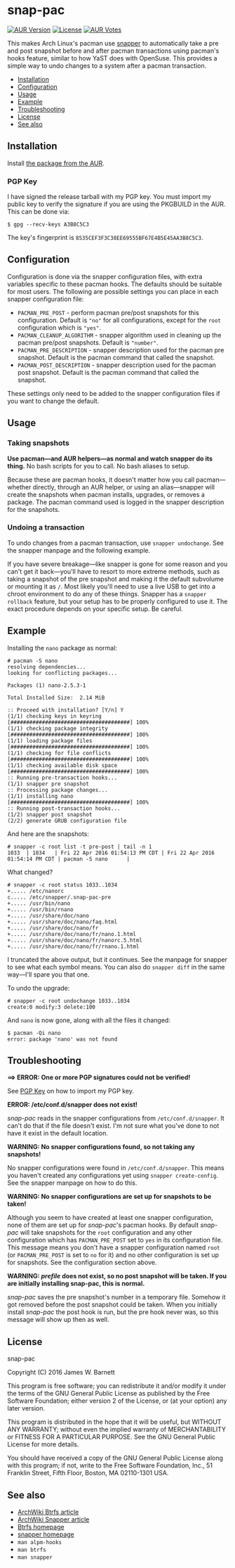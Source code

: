 # snap-pac

[![AUR Version](https://img.shields.io/aur/version/snap-pac.svg)](https://aur.archlinux.org/packages/snap-pac/)
[![License](https://img.shields.io/aur/license/snap-pac.svg)](https://github.com/wesbarnett/snap-pac/blob/master/LICENSE)
[![AUR Votes](https://img.shields.io/aur/votes/snap-pac.svg)](https://aur.archlinux.org/packages/snap-pac/)

This makes Arch Linux's pacman use
[snapper](https://wiki.archlinux.org/index.php/Snapper) to automatically take a
pre and post snapshot before and after pacman transactions using pacman's hooks
feature, similar to how YaST does with OpenSuse. This provides a simple way to
undo changes to a system after a pacman transaction.

* [Installation](#installation)
* [Configuration](#configuration)
* [Usage](#usage)
* [Example](#example)
* [Troubleshooting](#troubleshooting)
* [License](#license)
* [See also](#see-also)

## Installation

Install [the package from the
AUR](https://aur.archlinux.org/packages/snap-pac/).

### PGP Key

I have signed the release tarball with my PGP key. You must import my public key
to verify the signature if you are using the PKGBUILD in the AUR. This can be
done via:

    $ gpg --recv-keys A3B8C5C3

The key's fingerprint is `8535CEF3F3C38EE69555BF67E4B5E45AA3B8C5C3`.

## Configuration

Configuration is done via the snapper configuration files, with extra variables
specific to these pacman hooks. The defaults should be suitable for most users.
The following are possible settings you can place in each snapper configuration
file:

* `PACMAN_PRE_POST` - perform pacman pre/post snapshots for this configuration.
  Default is `"no"` for all configurations, except for the `root` configuration
which is `"yes"`.
* `PACMAN_CLEANUP_ALGORITHM` - snapper algorithm used in cleaning up the pacman pre/post
  snapshots. Default is `"number"`.
* `PACMAN_PRE_DESCRIPTION` - snapper description used for the pacman pre snapshot.
  Default is the pacman command that called the snapshot.
* `PACMAN_POST_DESCRIPTION` - snapper description used for the pacman post snapshot.
  Default is the pacman command that called the snapshot.

These settings only need to be added to the snapper configuration files if you
want to change the default.

## Usage

### Taking snapshots

**Use pacman—and AUR helpers—as normal and watch snapper do its thing.** No
bash scripts for you to call. No bash aliases to setup.

Because these are pacman hooks, it doesn't matter how you call pacman—whether
directly, through an AUR helper, or using an alias—snapper will create the
snapshots when pacman installs, upgrades, or removes a package. The
pacman command used is logged in the snapper description for the
snapshots.

### Undoing a transaction

To undo changes from a pacman transaction, use `snapper undochange`. See the
snapper manpage and the following example.

If you have severe breakage—like snapper is gone for some reason and you can't
get it back—you'll have to resort to more extreme methods, such as taking a
snapshot of the pre snapshot and making it the default subvolume or mounting it
as `/`. Most likely you'll need to use a live USB to get into a chroot
environment to do any of these things. Snapper has a `snapper rollback` feature,
but your setup has to be properly configured to use it. The exact procedure
depends on your specific setup. Be careful.

## Example

Installing the `nano` package as normal:

	# pacman -S nano
	resolving dependencies...
	looking for conflicting packages...

	Packages (1) nano-2.5.3-1

	Total Installed Size:  2.14 MiB

	:: Proceed with installation? [Y/n] Y
	(1/1) checking keys in keyring                               [######################################] 100%
	(1/1) checking package integrity                             [######################################] 100%
	(1/1) loading package files                                  [######################################] 100%
	(1/1) checking for file conflicts                            [######################################] 100%
	(1/1) checking available disk space                          [######################################] 100%
	:: Running pre-transaction hooks...
	(1/1) snapper pre snapshot
	:: Processing package changes...
	(1/1) installing nano                                        [######################################] 100%
    :: Running post-transaction hooks...
    (1/2) snapper post snapshot
    (2/2) generate GRUB configuration file

And here are the snapshots:

    # snapper -c root list -t pre-post | tail -n 1
    1033  | 1034   | Fri 22 Apr 2016 01:54:13 PM CDT | Fri 22 Apr 2016 01:54:14 PM CDT | pacman -S nano      | 

What changed?

	# snapper -c root status 1033..1034
    +..... /etc/nanorc
    c..... /etc/snapper/.snap-pac-pre
    +..... /usr/bin/nano
    +..... /usr/bin/rnano
    +..... /usr/share/doc/nano
    +..... /usr/share/doc/nano/faq.html
    +..... /usr/share/doc/nano/fr
    +..... /usr/share/doc/nano/fr/nano.1.html
    +..... /usr/share/doc/nano/fr/nanorc.5.html
    +..... /usr/share/doc/nano/fr/rnano.1.html


I truncated the above output, but it continues. See the manpage for snapper to
see what each symbol means. You can also do `snapper diff` in the same
way—I'll spare you that one.

To undo the upgrade:

	# snapper -c root undochange 1033..1034
	create:0 modify:3 delete:100

And `nano` is now gone, along with all the files it changed:

	$ pacman -Qi nano
	error: package 'nano' was not found

## Troubleshooting

**==> ERROR: One or more PGP signatures could not be verified!**

See [PGP Key](#pgp-key) on how to import my PGP key.

**ERROR: /etc/conf.d/snapper does not exist!**

*snap-pac* reads in the snapper configurations from `/etc/conf.d/snapper`. It
can't do that if the file doesn't exist. I'm not sure what you've done to not
have it exist in the default location.

**WARNING: No snapper configurations found, so not taking any snapshots!**

No snapper configurations were found in `/etc/conf.d/snapper`. This means you
haven't created any configurations yet using `snapper create-config`. See the
snapper manpage on how to do this.

**WARNING: No snapper configurations are set up for snapshots to be taken!**

Although you seem to have created at least one snapper configuration, none of
them are set up for *snap-pac*'s pacman hooks. By default *snap-pac* will take
snapshots for the `root` configuration and any other configuration which has
`PACMAN_PRE_POST` set to `yes` in its configuration file. This message means you
don't have a snapper configuration named `root` (or `PACMAN_PRE_POST` is set to
`no` for it) and no other configuration is set up for snapshots. See the
configuration section above.

**WARNING: *prefile* does not exist, so no post snapshot will be taken. If you are initially installing snap-pac, this is normal.**

*snap-pac* saves the pre snapshot's number in a temporary file. Somehow it got
removed before the post snapshot could be taken. When you initially install
*snap-pac* the post hook is run, but the pre hook never was, so this message
will show up then as well.

## License

snap-pac

Copyright (C) 2016 James W. Barnett

This program is free software; you can redistribute it and/or modify
it under the terms of the GNU General Public License as published by
the Free Software Foundation; either version 2 of the License, or
(at your option) any later version.

This program is distributed in the hope that it will be useful,
but WITHOUT ANY WARRANTY; without even the implied warranty of
MERCHANTABILITY or FITNESS FOR A PARTICULAR PURPOSE.  See the
GNU General Public License for more details.

You should have received a copy of the GNU General Public License along
with this program; if not, write to the Free Software Foundation, Inc.,
51 Franklin Street, Fifth Floor, Boston, MA 02110-1301 USA.

## See also

* [ArchWiki Btrfs article](https://wiki.archlinux.org/index.php/Btrfs)
* [ArchWiki Snapper article](https://wiki.archlinux.org/index.php/Snapper)
* [Btrfs homepage](https://wiki.archlinux.org/index.php/Btrfs)
* [snapper homepage](http://snapper.io/)
* `man alpm-hooks`
* `man btrfs`
* `man snapper`
